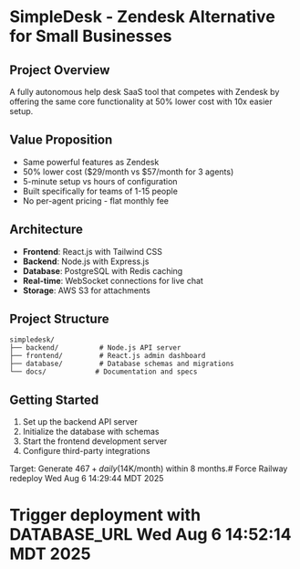 # SimpleDesk - Zendesk Alternative for Small Businesses

## Project Overview
A fully autonomous help desk SaaS tool that competes with Zendesk by offering the same core functionality at 50% lower cost with 10x easier setup.

## Value Proposition
- Same powerful features as Zendesk
- 50% lower cost ($29/month vs $57/month for 3 agents)
- 5-minute setup vs hours of configuration
- Built specifically for teams of 1-15 people
- No per-agent pricing - flat monthly fee

## Architecture
- **Frontend**: React.js with Tailwind CSS
- **Backend**: Node.js with Express.js
- **Database**: PostgreSQL with Redis caching
- **Real-time**: WebSocket connections for live chat
- **Storage**: AWS S3 for attachments

## Project Structure
```
simpledesk/
├── backend/          # Node.js API server
├── frontend/         # React.js admin dashboard
├── database/         # Database schemas and migrations
└── docs/            # Documentation and specs
```

## Getting Started
1. Set up the backend API server
2. Initialize the database with schemas
3. Start the frontend development server
4. Configure third-party integrations

Target: Generate $467+ daily ($14K/month) within 8 months.# Force Railway redeploy Wed Aug  6 14:29:44 MDT 2025
# Trigger deployment with DATABASE_URL Wed Aug  6 14:52:14 MDT 2025
